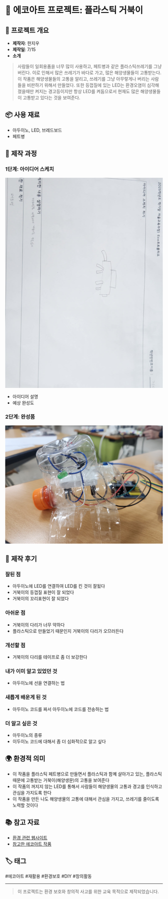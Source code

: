 # 🌱 에코아트 프로젝트: 플라스틱 거북이

## 📖 프로젝트 개요
- **제작자**: 한지우
- **제작일**: 7/15
- **소개**
> 사람들이 일회용품을 너무 많이 사용하고, 페트병과 같은 플라스틱쓰레기를 그냥 버린다. 이로 인해서 많은 쓰레기가 바다로 가고, 많은 해양생물들이 고통받는다.
이 작품은 해양생물들의 고통을 알리고, 쓰레기를 그냥 아무렇게나 버리는 사람들을 비판하기 위해서 만들었다.
또한 등껍질에 있는 LED는 환경오염이 심각해졌을때만 켜지는 경고등이지만 항상 LED를 켜둠으로서 현재도 많은 해양생물들이 고통받고 있다는 것을 보여준다.

## 📦 사용 재료
- 아두이노, LED, 브레드보드
- 페트병

## 🔧 제작 과정

### 1단계: 아이디어 스케치
![스케치 이미지](20250716_140712.jpg)
- 아이디어 설명
- 예상 완성도

### 2단계: 완성품
![완성품 1](20250715_114901.jpg)

## 💭 제작 후기
### 잘된 점
- 아두이노에 LED를 연결하여 LED를 킨 것이 잘됬다
- 거북이의 등껍질 표현이 잘 되었다
- 거북이의 꼬리표현이 잘 되었다

### 아쉬운 점
- 거북이의 다리가 너무 약하다
- 플라스틱으로 만들었기 때문인지 거북이의 다리가 오므러든다

### 개선할 점
- 거북이의 다리를 테이프로 좀 더 보강한다

### 내가 이미 알고 있었던 것
- 아두이노에 선을 연결하는 법

### 새롭게 배운게 된 것
- 아두이노 코드를 짜서 아두이노에 코드를 전송하는 법

### 더 알고 싶은 것
- 아두이노의 종류
- 이두이노 코드에 대해서 좀 더 심화적으로 알고 싶다

## 🌍 환경적 의미
- 이 작품을 플라스틱 페트병으로 만들면서 플라스틱과 함꼐 살아가고 있는, 플라스틱 때문에 고통받는 거북이(해양생문)의 고통을 보여준다
- 이 작품의 꺼지지 않는 LED를 통해서 사람들이 해양생물의 고통과 경고를 인식하고 관심을 가지도록 한다
- 이 작품을 만든 나도 해양생물의 고통에 대해서 관심을 가지고, 쓰레기를 줄이도록 노력할 것이다
  
## 📚 참고 자료
- [환경 관련 웹사이트](링크)
- [참고한 에코아트 작품](링크)

## 🏷️ 태그
#에코아트 #재활용 #환경보호 #DIY #창의활동

---

> 이 프로젝트는 환경 보호와 창의적 사고를 위한 교육 목적으로 제작되었습니다.
